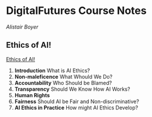 # DigitalFutures Course Notes
_Alistair Boyer_


## Ethics of AI!
<a href="Ethics_of_AI.md">Ethics of AI!</a>

1. __Introduction__ What is AI Ethics?
1. __Non-maleficence__ What Whould We Do?
1. __Accountability__ Who Should be Blamed?
1. __Transparency__ Should We Know How AI Works?
1. __Human Rights__
1. __Fairness__ Should AI be Fair and Non-discriminative?
1. __AI Ethics in Practice__ How might AI Ethics Develop?